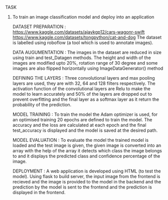 TASK

1. To train an image classification model and deploy into an application

      DATASET PREPARATION : https://www.kaggle.com/datasets/ajaykgp12/cars-wagonr-swift
                            https://www.kaggle.com/datasets/tongpython/cat-and-dog
                            The dataset is labelled using roboflow (a tool which is used to annotate images).
   

      DATA AUGUMENTATION : The images in the dataset are reduced in size using train and test_Datagen methods. The height and width of the images are modified upto 20%, rotation range of 30 degree and some images are also flipped horizontally using ImageDataGenerator() method

      DEFINING THE LAYERS : Three convolutional layers and max pooling layers are used, they are with 32, 64 and 128 filters respectively. The activation function of the convolutional layers are Relu to make the model to learn accurately and 50% of the layers are dropped out to prevent overfitting and the final layer as a softmax layer as it return the probability of the prediction.

      MODEL TRAINING : To train the model the Adam optimizer is used, for an optimised training 20 epochs are defined to train the model.  The accuracy and the loss are calculated at each epoch and the final test_accuracy is displayed and the model is saved at the desired path.

      MODEL EVALUATION : To evaluate the model the trained model is loaded and the test image is given, the given image is converted into an array with the help of the array it detects which class the image belongs to and it displays the predicted class and confidence percentage of the image.

      DEPLOYMENT : A web application is developed using HTML (to test the model). Using flask to build server, the input image from the frontend is recieved and the image is provided to the model in the backend and the prediction by the model is sent to the frontend and the prediction is displayed in the frontend.
    
      
